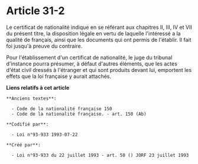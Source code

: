 # Article 31-2

Le certificat de nationalité indique en se référant aux chapitres II, III, IV et VII du présent titre, la disposition légale
en vertu de laquelle l'intéressé a la qualité de français, ainsi que les documents qui ont permis de l'établir. Il fait foi
jusqu'à preuve du contraire.

Pour l'établissement d'un certificat de nationalité, le juge du tribunal d'instance pourra présumer, à défaut d'autres
éléments, que les actes d'état civil dressés à l'étranger et qui sont produits devant lui, emportent les effets que la loi
française y aurait attachés.

**Liens relatifs à cet article**

	**Anciens textes**:

	  - Code de la nationalité française 150
	  - Code de la nationalité française. - art. 150 (Ab)

	**Codifié par**:

	  - Loi n°93-933 1993-07-22

	**Créé par**:

	  - Loi n°93-933 du 22 juillet 1993 - art. 50 () JORF 23 juillet 1993
